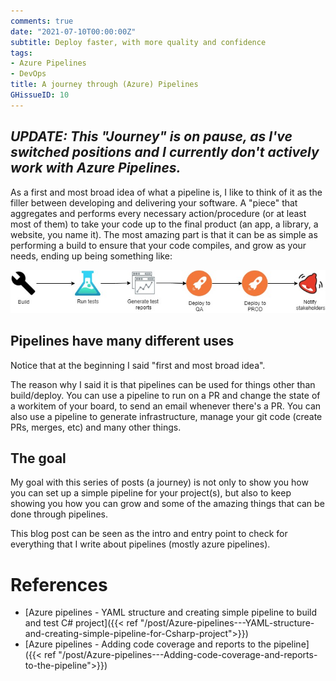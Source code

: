 ```yaml
---
comments: true
date: "2021-07-10T00:00:00Z"
subtitle: Deploy faster, with more quality and confidence
tags:
- Azure Pipelines
- DevOps
title: A journey through (Azure) Pipelines
GHissueID: 10
---
```


## ***UPDATE: This "Journey" is on pause, as I've switched positions and I currently don't actively work with Azure Pipelines.***

As a first and most broad idea of what a pipeline is, I like to think of it as the filler between developing and delivering your software. A "piece" that aggregates and performs every necessary action/procedure (or at least most of them) to take your code up to the final product (an app, a library, a website, you name it).
The most amazing part is that it can be as simple as performing a build to ensure that your code compiles, and grow as your needs, ending up being something like:

<div style="text-align:center"><img src="/images/A-journey-through-Azure-Pipelines---Deploy-faster-with-more-quality-and-confidence/pipeline_sequence.jpg" /></div>

## Pipelines have many different uses

Notice that at the beginning I said "first and most broad idea".

The reason why I said it is that pipelines can be used for things other than build/deploy.
You can use a pipeline to run on a PR and change the state of a workitem of your board, to send an email whenever there's a PR.
You can also use a pipeline to generate infrastructure, manage your git code (create PRs, merges, etc) and many other things.


## The goal

My goal with this series of posts (a journey) is not only to show you how you can set up a simple pipeline for your project(s), but also to keep showing you how you can grow and some of the amazing things that can be done through pipelines.

This blog post can be seen as the intro and entry point to check for everything that I write about pipelines (mostly azure pipelines).


# References

* [Azure pipelines - YAML structure and creating simple pipeline to build and test C# project]({{< ref "/post/Azure-pipelines---YAML-structure-and-creating-simple-pipeline-for-Csharp-project">}}) 
* [Azure pipelines - Adding code coverage and reports to the pipeline]({{< ref "/post/Azure-pipelines---Adding-code-coverage-and-reports-to-the-pipeline">}}) 